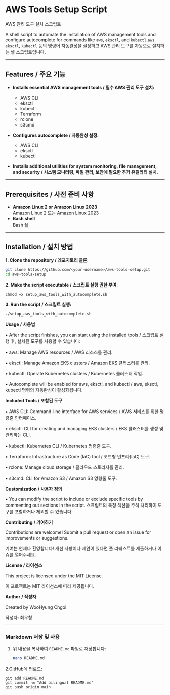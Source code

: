 # AWS Tools Setup Script  
AWS 관리 도구 설치 스크립트

A shell script to automate the installation of AWS management tools and configure autocomplete for commands like `aws`, `eksctl`, and `kubectl`,`aws`, `eksctl`, `kubectl` 등의 명령어 자동완성을 설정하고 AWS 관리 도구를 자동으로 설치하는 쉘 스크립트입니다.

---

## Features / 주요 기능

- **Installs essential AWS management tools / 필수 AWS 관리 도구 설치:**
  - AWS CLI
  - eksctl
  - kubectl
  - Terraform
  - rclone
  - s3cmd

- **Configures autocomplete / 자동완성 설정:**
  - AWS CLI
  - eksctl
  - kubectl

- **Installs additional utilities for system monitoring, file management, and security / 시스템 모니터링, 파일 관리, 보안에 필요한 추가 유틸리티 설치.**

---

## Prerequisites / 사전 준비 사항

- **Amazon Linux 2 or Amazon Linux 2023**  
  Amazon Linux 2 또는 Amazon Linux 2023
- **Bash shell**  
  Bash 쉘

---

## Installation / 설치 방법

**1. Clone the repository / 레포지토리 클론**:
   ```bash
   git clone https://github.com/<your-username>/aws-tools-setup.git
   cd aws-tools-setup
   ```

**2. Make the script executable / 스크립트 실행 권한 부여**:
```
chmod +x setup_aws_tools_with_autocomplete.sh
```

**3. Run the script / 스크립트 실행:**
```
./setup_aws_tools_with_autocomplete.sh
```

**Usage / 사용법**

• After the script finishes, you can start using the installed tools / 스크립트 실행 후, 설치된 도구를 사용할 수 있습니다:

• aws: Manage AWS resources / AWS 리소스를 관리.

• eksctl: Manage Amazon EKS clusters / Amazon EKS 클러스터를 관리.

• kubectl: Operate Kubernetes clusters / Kubernetes 클러스터 작업.

• Autocomplete will be enabled for aws, eksctl, and kubectl / aws, eksctl, kubectl 명령의 자동완성이 활성화됩니다.

**Included Tools / 포함된 도구**

• AWS CLI: Command-line interface for AWS services / AWS 서비스를 위한 명령줄 인터페이스.

• eksctl: CLI for creating and managing EKS clusters / EKS 클러스터를 생성 및 관리하는 CLI.

• kubectl: Kubernetes CLI / Kubernetes 명령줄 도구.

• Terraform: Infrastructure as Code (IaC) tool / 코드형 인프라(IaC) 도구.

• rclone: Manage cloud storage / 클라우드 스토리지를 관리.

• s3cmd: CLI for Amazon S3 / Amazon S3 명령줄 도구.

**Customization / 사용자 정의**

• You can modify the script to include or exclude specific tools by commenting out sections in the script. 스크립트의 특정 섹션을 주석 처리하여 도구를 포함하거나 제외할 수 있습니다.

**Contributing / 기여하기**

Contributions are welcome! Submit a pull request or open an issue for improvements or suggestions.

기여는 언제나 환영합니다! 개선 사항이나 제안이 있다면 풀 리퀘스트를 제출하거나 이슈를 열어주세요.

**License / 라이선스**

This project is licensed under the MIT License.

이 프로젝트는 MIT 라이선스에 따라 제공됩니다.

**Author / 작성자**

Created by WooHyung Chgoi

작성자: 최우형

---

### **Markdown 저장 및 사용**
1. 위 내용을 복사하여 `README.md` 파일로 저장합니다:
   ```bash
   nano README.md
   ```

2.GitHub에 업로드:
```
git add README.md
git commit -m "Add bilingual README.md"
git push origin main
```
